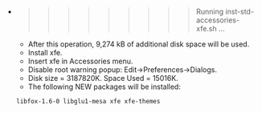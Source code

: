 * >>>>>>>>> Running inst-std-accessories-xfe.sh ...
  * After this operation, 9,274 kB of additional disk space will be used.
  * Install xfe.
  * Insert xfe in Accessories menu.
  * Disable root warning popup: Edit->Preferences->Dialogs.
  * Disk size = 3187820K. Space Used = 15016K.
  * The following NEW packages will be installed:
  ```bash
  libfox-1.6-0 libglu1-mesa xfe xfe-themes
  ```
